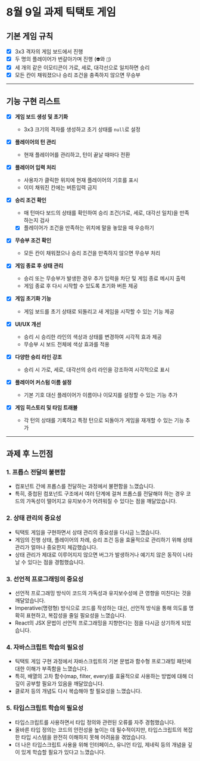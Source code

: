 # 8월 9일 과제 틱택토 게임

## 기본 게임 규칙

- [x] 3x3 격자의 게임 보드에서 진행
- [x] 두 명의 플레이어가 번갈아가며 진행 (`👽`와 `👻`)
- [x] 세 개의 같은 이모티콘이 가로, 세로, 대각선으로 일치하면 승리
- [x] 모든 칸이 채워졌으나 승리 조건을 충족하지 않으면 무승부

---

## 기능 구현 리스트

- [x] **게임 보드 생성 및 초기화**

  - 3x3 크기의 격자를 생성하고 초기 상태를 `null`로 설정

- [x] **플레이어의 턴 관리**

  - 현재 플레이어를 관리하고, 턴이 끝날 때마다 전환

- [x] **플레이어 입력 처리**

  - 사용자가 클릭한 위치에 현재 플레이어의 기호를 표시
  - 이미 채워진 칸에는 버튼입력 금지

- [x] **승리 조건 확인**

  - 매 턴마다 보드의 상태를 확인하여 승리 조건(가로, 세로, 대각선 일치)을 만족하는지 검사
  - [x] 플레이어가 조건을 만족하는 위치에 말을 놓았을 때 우승하기

- [x] **무승부 조건 확인**

  - 모든 칸이 채워졌으나 승리 조건을 만족하지 않으면 무승부 처리

- [x] **게임 종료 후 상태 관리**

  - 승리 또는 무승부가 발생한 경우 추가 입력을 차단 및 게임 종료 메시지 출력
  - 게임 종료 후 다시 시작할 수 있도록 초기화 버튼 제공

- [x] **게임 초기화 기능**

  - 게임 보드를 초기 상태로 되돌리고 새 게임을 시작할 수 있는 기능 제공

- [x] **UI/UX 개선**

  - 승리 시 승리한 라인의 색상과 상태를 변경하여 시각적 효과 제공
  - 무승부 시 보드 전체에 색상 효과를 적용

- [x] **다양한 승리 라인 강조**

  - 승리 시 가로, 세로, 대각선의 승리 라인을 강조하여 시각적으로 표시

- [x] **플레이어 커스텀 이름 설정**

  - 기본 기호 대신 플레이어가 이름이나 이모지를 설정할 수 있는 기능 추가

- [x] **게임 히스토리 및 타임 트래블**

  - 각 턴의 상태를 기록하고 특정 턴으로 되돌아가 게임을 재개할 수 있는 기능 추가

---

## 과제 후 느낀점

### 1. 프롭스 전달의 불편함

- 컴포넌트 간에 프롭스를 전달하는 과정에서 불편함을 느꼈습니다.
- 특히, 중첩된 컴포넌트 구조에서 여러 단계에 걸쳐 프롭스를 전달해야 하는 경우 코드의 가독성이 떨어지고 유지보수가 어려워질 수 있다는 점을 깨달았습니다.

### 2. 상태 관리의 중요성

- 틱택토 게임을 구현하면서 상태 관리의 중요성을 다시금 느꼈습니다.
- 게임의 진행 상태, 플레이어의 차례, 승리 조건 등을 효율적으로 관리하기 위해 상태 관리가 얼마나 중요한지 체감했습니다.
- 상태 관리가 제대로 이루어지지 않으면 버그가 발생하거나 예기치 않은 동작이 나타날 수 있다는 점을 경험했습니다.

### 3. 선언적 프로그래밍의 중요성

- 선언적 프로그래밍 방식이 코드의 가독성과 유지보수성에 큰 영향을 미친다는 것을 깨달았습니다.
- Imperative(명령형) 방식으로 코드를 작성하는 대신, 선언적 방식을 통해 의도를 명확히 표현하고, 복잡성을 줄일 필요성을 느꼈습니다.
- React의 JSX 문법이 선언적 프로그래밍을 지향한다는 점을 다시금 상기하게 되었습니다.

### 4. 자바스크립트 학습의 필요성

- 틱택토 게임 구현 과정에서 자바스크립트의 기본 문법과 함수형 프로그래밍 패턴에 대한 이해가 부족함을 느꼈습니다.
- 특히, 배열의 고차 함수(map, filter, every)를 효율적으로 사용하는 방법에 대해 더 깊이 공부할 필요가 있음을 깨달았습니다.
- 클로저 등의 개념도 다시 복습해야 할 필요성을 느꼈습니다.

### 5. 타입스크립트 학습의 필요성

- 타입스크립트를 사용하면서 타입 정의와 관련된 오류를 자주 경험했습니다.
- 올바른 타입 정의는 코드의 안전성을 높이는 데 필수적이지만, 타입스크립트의 복잡한 타입 시스템을 완전히 이해하지 못해 어려움을 겪었습니다.
- 더 나은 타입스크립트 사용을 위해 인터페이스, 유니언 타입, 제네릭 등의 개념을 깊이 있게 학습할 필요가 있다고 느꼈습니다.
